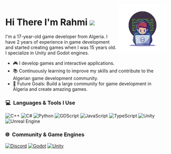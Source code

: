 <img align="right" src="https://raw.githubusercontent.com/mohamedelkashef15/mohamedelkashef15/main/github-profile.png" width="30%"> 

<h1>
  Hi There I'm Rahmi 
  <img src="https://media.giphy.com/media/hvRJCLFzcasrR4ia7z/giphy.gif" width="28">
</h1>

<p>
I'm a 17-year-old game developer from Algeria. I have 2 years of experience in game development and started creating games when I was 15 years old. I specialize in Unity and Godot engines.
</p>

- 🎮 I develop games and interactive applications.  
- 📚 Continuously learning to improve my skills and contribute to the Algerian game development community.  
- 🎯 Future Goals: Build a large community for game development in Algeria and create amazing games.  

### 💻 &nbsp;Languages & Tools I Use
![C++](https://img.shields.io/badge/-C++-00599C?style=flat&logo=c%2B%2B&logoColor=white)
![C#](https://img.shields.io/badge/-C%23-239120?style=flat&logo=c-sharp&logoColor=white)
![Python](https://img.shields.io/badge/-Python-3776AB?style=flat&logo=python&logoColor=white)
![GDScript](https://img.shields.io/badge/-GDScript-478CBF?style=flat&logo=godot&logoColor=white)
![JavaScript](https://img.shields.io/badge/-JavaScript-F7DF1E?style=flat&logo=javascript&logoColor=black)
![TypeScript](https://img.shields.io/badge/-TypeScript-3178C6?style=flat&logo=typescript&logoColor=white)
![Unity](https://img.shields.io/badge/-Unity-000000?style=flat&logo=unity&logoColor=white)
![Unreal Engine](https://img.shields.io/badge/-Unreal%20Engine-313131?style=flat&logo=unreal-engine&logoColor=white)

### 🌐 &nbsp;Community & Game Engines
[![Discord](https://img.shields.io/badge/-Discord-7289DA?style=flat&logo=discord&logoColor=white)](https://discord.com/)
[![Godot](https://img.shields.io/badge/-Godot-478CBF?style=flat&logo=godot&logoColor=white)](https://godotengine.org/)
[![Unity](https://img.shields.io/badge/-Unity-000000?style=flat&logo=unity&logoColor=white)](https://unity.com/)
